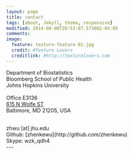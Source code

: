 ```yaml
---
layout: page
title: contact
tags: [about, Jekyll, theme, responsive]
modified: 2014-08-08T20:53:07.573882-04:00
comments: 
image:
  feature: texture-feature-01.jpg
  credit: #Texture Lovers
  creditlink: #http://texturelovers.com
---
```


Department of Biostatistics <br /> 
Bloomberg School of Public Health<br /> 
Johns Hopkins University <br /> 
 <br /> 
Office E3136 <br /> 
[615 N Wolfe ST](https://www.google.com/maps/place/615+N+Wolfe+St,+Johns+Hopkins+University,+Baltimore,+MD+21205/@39.2979715,-76.5904827,17z/data=!3m1!4b1!4m2!3m1!1s0x89c804639af7dd93:0xa5ca6bb080e833c) <br /> 
Baltimore, MD 21205, USA <br /> 

<br />
zhwu [at] jhu.edu

<br />
Github: [zhenkewu](http://github.com/zhenkewu)<br />
Skype: wzk_qdh4

<br />
---